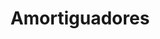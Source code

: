 ---
title: "Amortiguadores"
url: /bogota-d-c/amortiguadores-carrera-29b/
shop: reparación de automóviles
---